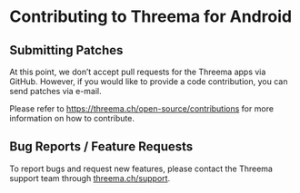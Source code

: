 # Contributing to Threema for Android

## Submitting Patches

At this point, we don’t accept pull requests for the Threema apps via GitHub.
However, if you would like to provide a code contribution, you can send patches
via e-mail.

Please refer to <https://threema.ch/open-source/contributions> for more
information on how to contribute.

## Bug Reports / Feature Requests

To report bugs and request new features, please contact the Threema support
team through [threema.ch/support](https://threema.ch/support).
